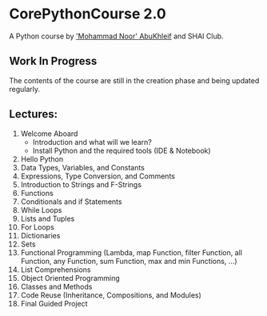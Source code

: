 # CorePythonCourse 2.0
A Python course by ['Mohammad Noor' AbuKhleif](http://www.abukhleif.com/) and SHAI Club.

## Work In Progress
The contents of the course are still in the creation phase and being updated regularly.

## Lectures:
1. Welcome Aboard
    - Introduction and what will we learn?
    - Install Python and the required tools (IDE & Notebook)
1. Hello Python
1. Data Types, Variables, and Constants
1. Expressions, Type Conversion, and Comments
1. Introduction to Strings and F-Strings
1. Functions
1. Conditionals and if Statements
1. While Loops
1. Lists and Tuples
1. For Loops
1. Dictionaries
1. Sets
1. Functional Programming (Lambda, map Function, filter Function, all Function, any Function, sum Function, max and min Functions, …)
1. List Comprehensions
1. Object Oriented Programming
1. Classes and Methods
1. Code Reuse (Inheritance, Compositions, and Modules)
1. Final Guided Project
